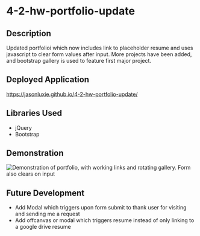 # 4-2-hw-portfolio-update
## Description
Updated portfolioi which now includes link to placeholder resume and uses javascript to clear form values after input. More projects have been added, and bootstrap gallery is used to feature first major project.
## Deployed Application
https://jasonluxie.github.io/4-2-hw-portfolio-update/
## Libraries Used
* jQuery
* Bootstrap
## Demonstration
![Demonstration of portfolio, with working links and rotating gallery. Form also clears on input](./assets/images/readme-images/updated-resume.gif)
## Future Development
* Add Modal which triggers upon form submit to thank user for visiting and sending me a request
* Add offcanvas or modal which triggers resume instead of only linking to a google drive resume